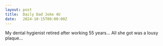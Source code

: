 ```yaml
---
layout: post
title:  Daily Dad Joke 4U
date:   2024-10-15T00:00:00Z
---
```

My dental hygienist retired after working 55 years... All she got was a lousy plaque...
